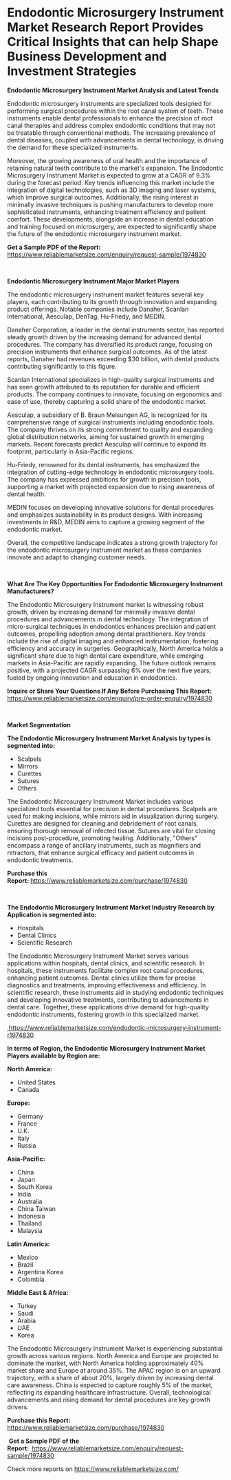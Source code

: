 <p><h1>Endodontic Microsurgery Instrument Market Research Report Provides Critical Insights that can help Shape Business Development and Investment Strategies</h1></p><p><strong>Endodontic Microsurgery Instrument Market Analysis and Latest Trends</strong></p>
<p><p>Endodontic microsurgery instruments are specialized tools designed for performing surgical procedures within the root canal system of teeth. These instruments enable dental professionals to enhance the precision of root canal therapies and address complex endodontic conditions that may not be treatable through conventional methods. The increasing prevalence of dental diseases, coupled with advancements in dental technology, is driving the demand for these specialized instruments. </p><p>Moreover, the growing awareness of oral health and the importance of retaining natural teeth contribute to the market's expansion. The Endodontic Microsurgery Instrument Market is expected to grow at a CAGR of 9.3% during the forecast period. Key trends influencing this market include the integration of digital technologies, such as 3D imaging and laser systems, which improve surgical outcomes. Additionally, the rising interest in minimally invasive techniques is pushing manufacturers to develop more sophisticated instruments, enhancing treatment efficiency and patient comfort. These developments, alongside an increase in dental education and training focused on microsurgery, are expected to significantly shape the future of the endodontic microsurgery instrument market.</p></p>
<p><strong>Get a Sample PDF of the Report:&nbsp;</strong> <a href="https://www.reliablemarketsize.com/enquiry/request-sample/1974830?utm_campaign=3072&utm_medium=2&utm_source=Github&utm_content=ia&utm_term=05032025&utm_id=endodontic-microsurgery-instrument">https://www.reliablemarketsize.com/enquiry/request-sample/1974830</a></p>
<p>&nbsp;</p>
<p><strong>Endodontic Microsurgery Instrument Major Market Players</strong></p>
<p><p>The endodontic microsurgery instrument market features several key players, each contributing to its growth through innovation and expanding product offerings. Notable companies include Danaher, Scanlan International, Aesculap, DenTag, Hu-Friedy, and MEDIN.</p><p>Danaher Corporation, a leader in the dental instruments sector, has reported steady growth driven by the increasing demand for advanced dental procedures. The company has diversified its product range, focusing on precision instruments that enhance surgical outcomes. As of the latest reports, Danaher had revenues exceeding $30 billion, with dental products contributing significantly to this figure.</p><p>Scanlan International specializes in high-quality surgical instruments and has seen growth attributed to its reputation for durable and efficient products. The company continues to innovate, focusing on ergonomics and ease of use, thereby capturing a solid share of the endodontic market.</p><p>Aesculap, a subsidiary of B. Braun Melsungen AG, is recognized for its comprehensive range of surgical instruments including endodontic tools. The company thrives on its strong commitment to quality and expanding global distribution networks, aiming for sustained growth in emerging markets. Recent forecasts predict Aesculap will continue to expand its footprint, particularly in Asia-Pacific regions.</p><p>Hu-Friedy, renowned for its dental instruments, has emphasized the integration of cutting-edge technology in endodontic microsurgery tools. The company has expressed ambitions for growth in precision tools, supporting a market with projected expansion due to rising awareness of dental health.</p><p>MEDIN focuses on developing innovative solutions for dental procedures and emphasizes sustainability in its product designs. With increasing investments in R&D, MEDIN aims to capture a growing segment of the endodontic market.</p><p>Overall, the competitive landscape indicates a strong growth trajectory for the endodontic microsurgery instrument market as these companies innovate and adapt to changing customer needs.</p></p>
<p>&nbsp;</p>
<p><strong>What Are The Key Opportunities For Endodontic Microsurgery Instrument Manufacturers?</strong></p>
<p><p>The Endodontic Microsurgery Instrument market is witnessing robust growth, driven by increasing demand for minimally invasive dental procedures and advancements in dental technology. The integration of micro-surgical techniques in endodontics enhances precision and patient outcomes, propelling adoption among dental practitioners. Key trends include the rise of digital imaging and enhanced instrumentation, fostering efficiency and accuracy in surgeries. Geographically, North America holds a significant share due to high dental care expenditure, while emerging markets in Asia-Pacific are rapidly expanding. The future outlook remains positive, with a projected CAGR surpassing 6% over the next five years, fueled by ongoing innovation and education in endodontics.</p></p>
<p><strong>Inquire or Share Your Questions If Any Before Purchasing This Report:</strong> <a href="https://www.reliablemarketsize.com/enquiry/pre-order-enquiry/1974830?utm_campaign=3072&utm_medium=2&utm_source=Github&utm_content=ia&utm_term=05032025&utm_id=endodontic-microsurgery-instrument">https://www.reliablemarketsize.com/enquiry/pre-order-enquiry/1974830</a></p>
<p>&nbsp;</p>
<p><strong>Market Segmentation</strong></p>
<p><strong>The Endodontic Microsurgery Instrument Market Analysis by types is segmented into:</strong></p>
<p><ul><li>Scalpels</li><li>Mirrors</li><li>Curettes</li><li>Sutures</li><li>Others</li></ul></p>
<p><p>The Endodontic Microsurgery Instrument Market includes various specialized tools essential for precision in dental procedures. Scalpels are used for making incisions, while mirrors aid in visualization during surgery. Curettes are designed for cleaning and debridement of root canals, ensuring thorough removal of infected tissue. Sutures are vital for closing incisions post-procedure, promoting healing. Additionally, "Others" encompass a range of ancillary instruments, such as magnifiers and retractors, that enhance surgical efficacy and patient outcomes in endodontic treatments.</p></p>
<p><strong>Purchase this Report:&nbsp;</strong><a href="https://www.reliablemarketsize.com/purchase/1974830?utm_campaign=3072&utm_medium=2&utm_source=Github&utm_content=ia&utm_term=05032025&utm_id=endodontic-microsurgery-instrument">https://www.reliablemarketsize.com/purchase/1974830</a></p>
<p>&nbsp;</p>
<p><strong>The Endodontic Microsurgery Instrument Market Industry Research by Application is segmented into:</strong></p>
<p><ul><li>Hospitals</li><li>Dental Clinics</li><li>Scientific Research</li></ul></p>
<p><p>The Endodontic Microsurgery Instrument Market serves various applications within hospitals, dental clinics, and scientific research. In hospitals, these instruments facilitate complex root canal procedures, enhancing patient outcomes. Dental clinics utilize them for precise diagnostics and treatments, improving effectiveness and efficiency. In scientific research, these instruments aid in studying endodontic techniques and developing innovative treatments, contributing to advancements in dental care. Together, these applications drive demand for high-quality endodontic instruments, fostering growth in this specialized market.</p></p>
<p><a href="https://www.reliablemarketsize.com/endodontic-microsurgery-instrument-r1974830?utm_campaign=3072&utm_medium=2&utm_source=Github&utm_content=ia&utm_term=05032025&utm_id=endodontic-microsurgery-instrument">&nbsp;https://www.reliablemarketsize.com/endodontic-microsurgery-instrument-r1974830</a></p>
<p><strong>In terms of Region, the Endodontic Microsurgery Instrument Market Players available by Region are:</strong></p>
<p>
    <p> <strong> North America: </strong>
        <ul>
            <li>United States</li>
            <li>Canada</li>
        </ul>
        </p> 
    <p> <strong> Europe: </strong>
        <ul>
            <li>Germany</li>
            <li>France</li>
            <li>U.K.</li>
            <li>Italy</li>
            <li>Russia</li>
        </ul>
        </p> 
    <p> <strong> Asia-Pacific: </strong>
        <ul>
            <li>China</li>
            <li>Japan</li>
            <li>South Korea</li>
            <li>India</li>
            <li>Australia</li>
            <li>China Taiwan</li>
            <li>Indonesia</li>
            <li>Thailand</li>
            <li>Malaysia</li>
        </ul>
        </p> 
    <p> <strong> Latin America: </strong>
        <ul>
            <li>Mexico</li>
            <li>Brazil</li>
            <li>Argentina Korea</li>
            <li>Colombia</li>
        </ul>
        </p> 
    <p> <strong> Middle East & Africa: </strong>
        <ul>
            <li>Turkey</li>
            <li>Saudi</li>
            <li>Arabia</li>
            <li>UAE</li>
            <li>Korea</li>
        </ul>
    </p>
    </p>
<p><p>The Endodontic Microsurgery Instrument Market is experiencing substantial growth across various regions. North America and Europe are projected to dominate the market, with North America holding approximately 40% market share and Europe at around 35%. The APAC region is on an upward trajectory, with a share of about 20%, largely driven by increasing dental care awareness. China is expected to capture roughly 5% of the market, reflecting its expanding healthcare infrastructure. Overall, technological advancements and rising demand for dental procedures are key growth drivers.</p></p>
<p><strong>Purchase this Report: </strong><a href="https://www.reliablemarketsize.com/purchase/1974830?utm_campaign=3072&utm_medium=2&utm_source=Github&utm_content=ia&utm_term=05032025&utm_id=endodontic-microsurgery-instrument">https://www.reliablemarketsize.com/purchase/1974830</a></p>
<p>&nbsp;<strong>Get a Sample PDF of the Report:&nbsp;&nbsp;</strong><a href="https://www.reliablemarketsize.com/enquiry/request-sample/1974830?utm_campaign=3072&utm_medium=2&utm_source=Github&utm_content=ia&utm_term=05032025&utm_id=endodontic-microsurgery-instrument">https://www.reliablemarketsize.com/enquiry/request-sample/1974830</a></p>
<p><strong></strong></p>
<p>Check more reports on <a href="https://www.reliablemarketsize.com/?utm_campaign=3072&utm_medium=2&utm_source=Github&utm_content=ia&utm_term=05032025&utm_id=endodontic-microsurgery-instrument">https://www.reliablemarketsize.com/</a></p>